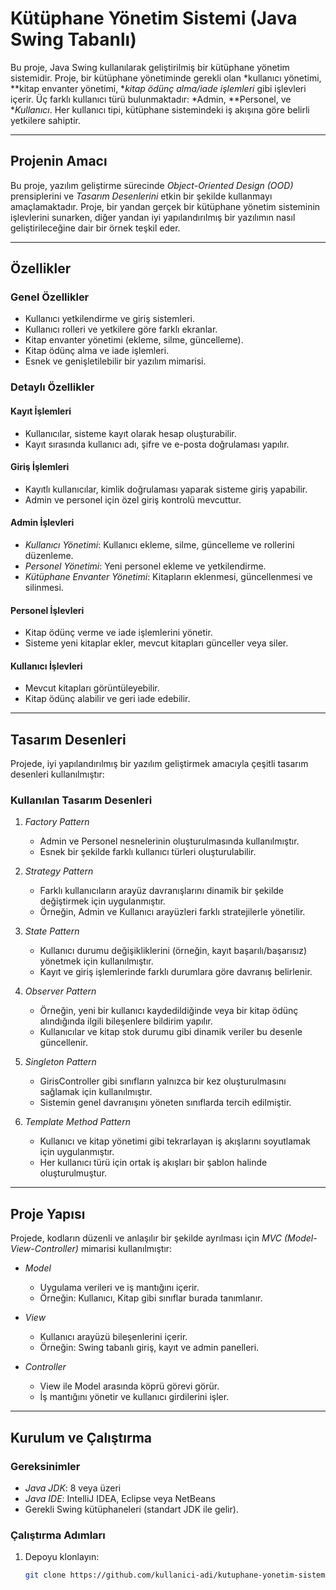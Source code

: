# Kütüphane Yönetim Sistemi (Java Swing Tabanlı)  

Bu proje, Java Swing kullanılarak geliştirilmiş bir kütüphane yönetim sistemidir. Proje, bir kütüphane yönetiminde gerekli olan *kullanıcı yönetimi, **kitap envanter yönetimi, **kitap ödünç alma/iade işlemleri* gibi işlevleri içerir. Üç farklı kullanıcı türü bulunmaktadır: *Admin, **Personel, ve **Kullanıcı*. Her kullanıcı tipi, kütüphane sistemindeki iş akışına göre belirli yetkilere sahiptir.  

---

## Projenin Amacı  

Bu proje, yazılım geliştirme sürecinde *Object-Oriented Design (OOD)* prensiplerini ve *Tasarım Desenlerini* etkin bir şekilde kullanmayı amaçlamaktadır. Proje, bir yandan gerçek bir kütüphane yönetim sisteminin işlevlerini sunarken, diğer yandan iyi yapılandırılmış bir yazılımın nasıl geliştirileceğine dair bir örnek teşkil eder.  

---

## Özellikler  

### Genel Özellikler  
- Kullanıcı yetkilendirme ve giriş sistemleri.  
- Kullanıcı rolleri ve yetkilere göre farklı ekranlar.  
- Kitap envanter yönetimi (ekleme, silme, güncelleme).  
- Kitap ödünç alma ve iade işlemleri.  
- Esnek ve genişletilebilir bir yazılım mimarisi.  

### Detaylı Özellikler  

#### Kayıt İşlemleri  
- Kullanıcılar, sisteme kayıt olarak hesap oluşturabilir.  
- Kayıt sırasında kullanıcı adı, şifre ve e-posta doğrulaması yapılır.  

#### Giriş İşlemleri  
- Kayıtlı kullanıcılar, kimlik doğrulaması yaparak sisteme giriş yapabilir.  
- Admin ve personel için özel giriş kontrolü mevcuttur.  

#### Admin İşlevleri  
- *Kullanıcı Yönetimi*: Kullanıcı ekleme, silme, güncelleme ve rollerini düzenleme.  
- *Personel Yönetimi*: Yeni personel ekleme ve yetkilendirme.  
- *Kütüphane Envanter Yönetimi*: Kitapların eklenmesi, güncellenmesi ve silinmesi.  

#### Personel İşlevleri  
- Kitap ödünç verme ve iade işlemlerini yönetir.  
- Sisteme yeni kitaplar ekler, mevcut kitapları günceller veya siler.  

#### Kullanıcı İşlevleri  
- Mevcut kitapları görüntüleyebilir.  
- Kitap ödünç alabilir ve geri iade edebilir.  

---

## Tasarım Desenleri  

Projede, iyi yapılandırılmış bir yazılım geliştirmek amacıyla çeşitli tasarım desenleri kullanılmıştır:  

### Kullanılan Tasarım Desenleri  

1. *Factory Pattern*  
   - Admin ve Personel nesnelerinin oluşturulmasında kullanılmıştır.  
   - Esnek bir şekilde farklı kullanıcı türleri oluşturulabilir.  

2. *Strategy Pattern*  
   - Farklı kullanıcıların arayüz davranışlarını dinamik bir şekilde değiştirmek için uygulanmıştır.  
   - Örneğin, Admin ve Kullanıcı arayüzleri farklı stratejilerle yönetilir.  

3. *State Pattern*  
   - Kullanıcı durumu değişikliklerini (örneğin, kayıt başarılı/başarısız) yönetmek için kullanılmıştır.  
   - Kayıt ve giriş işlemlerinde farklı durumlara göre davranış belirlenir.  

4. *Observer Pattern*  
   - Örneğin, yeni bir kullanıcı kaydedildiğinde veya bir kitap ödünç alındığında ilgili bileşenlere bildirim yapılır.  
   - Kullanıcılar ve kitap stok durumu gibi dinamik veriler bu desenle güncellenir.  

5. *Singleton Pattern*  
   - GirisController gibi sınıfların yalnızca bir kez oluşturulmasını sağlamak için kullanılmıştır.  
   - Sistemin genel davranışını yöneten sınıflarda tercih edilmiştir.  

6. *Template Method Pattern*  
   - Kullanıcı ve kitap yönetimi gibi tekrarlayan iş akışlarını soyutlamak için uygulanmıştır.  
   - Her kullanıcı türü için ortak iş akışları bir şablon halinde oluşturulmuştur.  

---

## Proje Yapısı  

Projede, kodların düzenli ve anlaşılır bir şekilde ayrılması için *MVC (Model-View-Controller)* mimarisi kullanılmıştır:  

- *Model*  
  - Uygulama verileri ve iş mantığını içerir.  
  - Örneğin: Kullanıcı, Kitap gibi sınıflar burada tanımlanır.  

- *View*  
  - Kullanıcı arayüzü bileşenlerini içerir.  
  - Örneğin: Swing tabanlı giriş, kayıt ve admin panelleri.  

- *Controller*  
  - View ile Model arasında köprü görevi görür.  
  - İş mantığını yönetir ve kullanıcı girdilerini işler.  

---

## Kurulum ve Çalıştırma  

### Gereksinimler  
- *Java JDK*: 8 veya üzeri  
- *Java IDE*: IntelliJ IDEA, Eclipse veya NetBeans  
- Gerekli Swing kütüphaneleri (standart JDK ile gelir).  

### Çalıştırma Adımları  
1. Depoyu klonlayın:  
   ```bash
   git clone https://github.com/kullanici-adi/kutuphane-yonetim-sistemi.git
